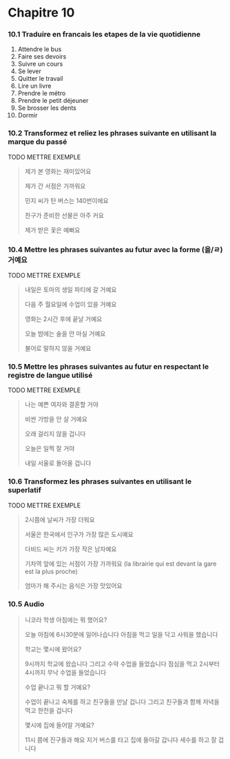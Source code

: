 # Chapitre 10

### 10.1 Traduire en francais les etapes de la vie quotidienne
1. Attendre le bus
2. Faire ses devoirs
3. Suivre un cours
4. Se lever
5. Quitter le travail
6. Lire un livre
7. Prendre le métro
8. Prendre le petit déjeuner
9. Se brosser les dents
10. Dormir

### 10.2 Transformez et reliez les phrases suivante en utilisant la marque du passé
TODO METTRE EXEMPLE 
>제가 본 영화는 재미있어요
>
>제가 간 서점은 가까워요
>
>민지 씨가 탄 버스는 140번이에요
>
>찬구가 준비한 선물은 아주 커요
>
>제가 받은 꽃은 예뻐요

### 10.4 Mettre les phrases suivantes au futur avec la forme (을/ㄹ) 거예요
TODO METTRE EXEMPLE
>내일은 토마의 생일 파티에 갈 거예요
>
>다음 주 월요일에 수업이 있을 거예요
>
>영화는 2시간 후에 끝날 거예요
>
>오늘 밤에는 술을 안 마실 거예요 
>
>불어로 말하지 않을 거예요

### 10.5 Mettre les phrases suivantes au futur en respectant le registre de langue utilisé
TODO METTRE EXEMPLE
> 나는 예쁜 여자와 결혼할 거야
> 
> 비싼 가방을 안 살 거예요
> 
> 오래 걸리지 않을 겁니다
> 
> 오늘은 일찍 잘 거야
> 
> 내일 서울로 돌아올 겁니다

### 10.6 Transformez les phrases suivantes en utilisant le superlatif
TODO METTRE EXEMPLE
> 2시쯤에 날씨가 가장 더워요
> 
> 서울은 한국에서 인구가 가장 많은 도시예요
> 
> 다비드 씨는 키가 가장 작은 남자예요
> 
> 기차역 앞에 있는 서점이 가장 가까워요 (la librairie qui est devant la gare est la plus proche)
> 
> 엄마가 해 주시는 음식은 가장 맛있어요 


### 10.5 Audio
> 니코라 학생 아침에는 뭐 했어요?
> 
> 오늘 아침에 6시30분에 일어나습니다 아침을 먹고 일을 닥고 사워을 했습니다
> 
> 학교는 몇시에 왔어요?
> 
> 9시까지 학교에 왔습니다 그리고 수악 수업을 들었습니다 점심을 먹고 2시부터 4시까지 무낙 수업을 들었습니다
> 
> 수업 끝나고 뭐 할 거예요?
> 
> 수업이 끝나고 숙제를 하고 친구들을 만날 겁니다 그리고 친구들과 함께 저녁을 먹고 한전을 겁니다
> 
> 몇시에 집에 들어알 거예요?
> 
> 11시 쯤에 진구들과 해요 지거 버스를 타고 집에 들아갈 갑니다 세수를 하고 잘 겁니다
